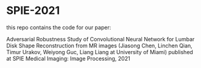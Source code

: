 # SPIE-2021
 this repo contains the code for our paper: 
 
 Adversarial Robustness Study of Convolutional Neural Network for Lumbar Disk Shape Reconstruction from MR images 
 (Jiasong Chen, Linchen Qian, Timur Urakov, Weiyong Guc, Liang Liang at University of Miami)
 published at SPIE Medical Imaging: Image Processing, 2021
